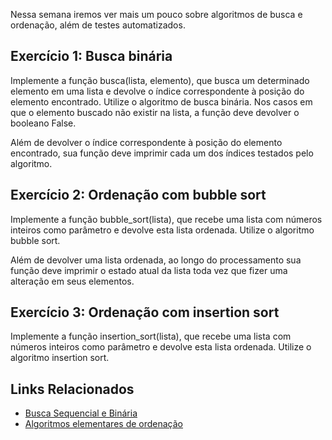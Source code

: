 Nessa semana iremos ver mais um pouco sobre algoritmos de busca e ordenação, além de testes automatizados.

## Exercício 1: Busca binária
Implemente a função busca(lista, elemento), que busca um determinado elemento em uma lista e devolve o índice correspondente à posição do elemento encontrado. Utilize o algoritmo de busca binária. Nos casos em que o elemento buscado não existir na lista, a função deve devolver o booleano False.

Além de devolver o índice correspondente à posição do elemento encontrado, sua função deve imprimir cada um dos índices testados pelo algoritmo.

## Exercício 2: Ordenação com bubble sort
Implemente a função bubble_sort(lista), que recebe uma lista com números inteiros como parâmetro e devolve esta lista ordenada. Utilize o algoritmo bubble sort.

Além de devolver uma lista ordenada, ao longo do processamento sua função deve imprimir o estado atual da lista toda vez que fizer uma alteração em seus elementos.

## Exercício 3: Ordenação com insertion sort
Implemente a função insertion_sort(lista), que recebe uma lista com números inteiros como parâmetro e devolve esta lista ordenada. Utilize o algoritmo insertion sort.

## Links Relacionados
- [Busca Sequencial e Binária](https://panda.ime.usp.br/aulasPython/static/aulasPython/aula23.html)
- [Algoritmos elementares de ordenação](https://panda.ime.usp.br/aulasPython/static/aulasPython/aula24.html)
